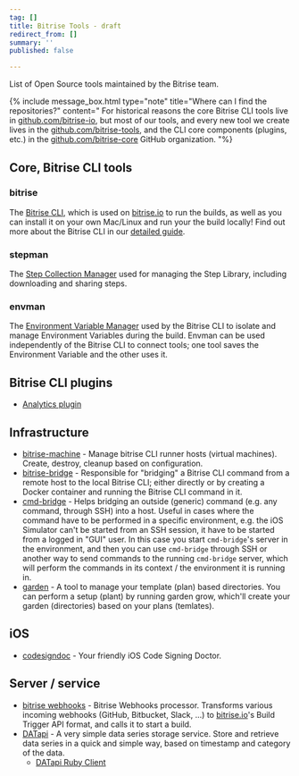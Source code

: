 ```yaml
---
tag: []
title: Bitrise Tools - draft
redirect_from: []
summary: ''
published: false

---
```

List of Open Source tools maintained by the Bitrise team.

{% include message_box.html type="note" title="Where can I find the repositories?" content=" For historical reasons the core Bitrise CLI tools live in [github.com/bitrise-io](https://github.com/bitrise-io), but most of our tools, and every new tool we create lives in the [github.com/bitrise-tools](https://github.com/bitrise-tools), and the CLI core components (plugins, etc.) in the [github.com/bitrise-core](https://github.com/bitrise-core) GitHub organization. "%}

## Core, Bitrise CLI tools

### bitrise

The [Bitrise CLI]((https://github.com/bitrise-io/bitrise)), which is used on [bitrise.io](https://www.bitrise.io) to run the builds, as well as you can install it on your own Mac/Linux and run your the build locally!
Find out more about the Bitrise CLI in our [detailed guide](/bitrise-cli/index/).

### stepman

The [Step Collection Manager]((https://github.com/bitrise-io/stepman)) used for managing the Step Library, including downloading and sharing steps.

### envman

The [Environment Variable Manager]((https://github.com/bitrise-io/envman)) used by the Bitrise CLI to isolate and manage Environment Variables during the build. Envman can be used independently of the Bitrise CLI to connect tools; one tool saves the Environment Variable and the other uses it.


## Bitrise CLI plugins

* [Analytics plugin](https://github.com/bitrise-core/bitrise-plugins-analytics)

## Infrastructure

* [bitrise-machine](https://github.com/bitrise-tools/bitrise-machine) - Manage bitrise CLI runner hosts (virtual machines). Create, destroy, cleanup based on configuration.
* [bitrise-bridge](https://github.com/bitrise-tools/bitrise-bridge) - Responsible for "bridging" a Bitrise CLI command from a remote host to the local Bitrise CLI; either directly or by creating a Docker container and running the Bitrise CLI command in it.
* [cmd-bridge](https://github.com/bitrise-io/cmd-bridge) - Helps bridging an outside (generic) command (e.g. any command, through SSH) into a host. Useful in cases where the command have to be performed in a specific environment, e.g. the iOS Simulator can't be started from an SSH session, it have to be started from a logged in "GUI" user. In this case you start `cmd-bridge`'s server in the environment, and then you can use `cmd-bridge` through SSH or another way to send commands to the running `cmd-bridge` server, which will perform the commands in its context / the environment it is running in.
* [garden](https://github.com/bitrise-tools/garden) - A tool to manage your template (plan) based directories. You can perform a setup (plant) by running garden grow, which'll create your garden (directories) based on your plans (temlates).

## iOS

* [codesigndoc](https://github.com/bitrise-tools/codesigndoc) - Your friendly iOS Code Signing Doctor.

## Server / service

* [bitrise webhooks](https://github.com/bitrise-io/bitrise-webhooks) - Bitrise Webhooks processor. Transforms various incoming webhooks (GitHub, Bitbucket, Slack, ...) to [bitrise.io](https://www.bitrise.io)'s Build Trigger API format, and calls it to start a build.
* [DATapi](https://github.com/bitrise-tools/datapi) - A very simple data series storage service. Store and retrieve data series in a quick and simple way, based on timestamp and category of the data.
  * [DATapi Ruby Client](https://github.com/bitrise-tools/datapi-client)